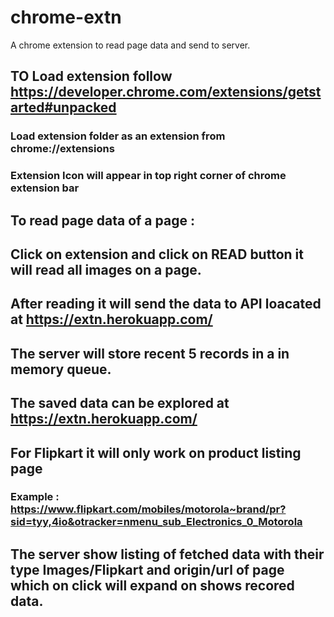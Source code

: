 # chrome-extn
A chrome extension to read page data and send to server.

## TO Load extension follow https://developer.chrome.com/extensions/getstarted#unpacked
### Load extension folder as an extension from chrome://extensions
### Extension Icon will appear in top right corner of chrome extension bar

## To read page data of a page :
## Click on extension and click on READ button it will read all images on a page.
## After reading it will send the data to API loacated at https://extn.herokuapp.com/
## The server will store recent 5 records in a in memory queue.
## The saved data can be explored at https://extn.herokuapp.com/


## For Flipkart it will only work on product listing page
### Example : https://www.flipkart.com/mobiles/motorola~brand/pr?sid=tyy,4io&otracker=nmenu_sub_Electronics_0_Motorola


## The server show listing of fetched data with their type Images/Flipkart and origin/url of page which on click will expand on shows recored data.

